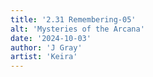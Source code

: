 ```yaml
---
title: '2.31 Remembering-05'
alt: 'Mysteries of the Arcana'
date: '2024-10-03'
author: 'J Gray'
artist: 'Keira'
---
```

